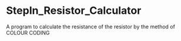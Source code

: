 # StepIn_Resistor_Calculator
A program to calculate the resistance of the resistor by the method of COLOUR CODING
